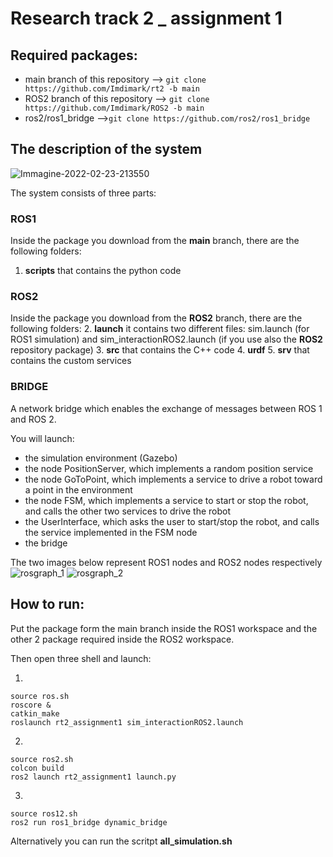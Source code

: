 # Research track 2 _ assignment 1


## Required packages:
* main branch of this repository --> ``` git clone https://github.com/Imdimark/rt2 -b main ```
* ROS2 branch of this repository --> ``` git clone https://github.com/Imdimark/ROS2 -b main ```
* ros2/ros1_bridge -->``` git clone https://github.com/ros2/ros1_bridge ```

## The description of the system
![Immagine-2022-02-23-213550](https://user-images.githubusercontent.com/78663960/155404294-9bd9a28f-3349-44f3-9810-2b8b5b29fa8d.jpg)


The system consists of three parts:
### ROS1
Inside the package you download from the **main** branch, there are the following folders:
1. **scripts** that contains the python code

### ROS2
Inside the package you download from the **ROS2** branch, there are the following folders:
2. **launch** it contains two different files: sim.launch (for ROS1 simulation) and sim_interactionROS2.launch (if you use also the **ROS2** repository package)
3. **src** that contains the C++ code
4. **urdf** 
5. **srv** that contains the custom services
### BRIDGE
A network bridge which enables the exchange of messages between ROS 1 and ROS 2.

You will launch:
* the simulation environment (Gazebo)
* the node PositionServer, which implements a random position service
* the node GoToPoint, which implements a service to drive a robot toward a point in the environment
* the node FSM, which implements a service to start or stop the robot, and calls the other two services to drive the robot
* the UserInterface, which asks the user to start/stop the robot, and calls the service implemented in the FSM node
* the bridge

The two images below represent ROS1 nodes and ROS2 nodes respectively
![rosgraph_1](https://user-images.githubusercontent.com/78663960/155629183-772cb67b-4e40-4a29-ad06-a05673b67f34.png)
![rosgraph_2](https://user-images.githubusercontent.com/78663960/155629200-596f122c-f054-4b10-b459-383392496b89.png)



## How to run:
Put the package form the main branch inside the ROS1 workspace and the other 2 package required inside the ROS2 workspace.


Then open three shell and launch:

1) 
``` 
source ros.sh
roscore &
catkin_make
roslaunch rt2_assignment1 sim_interactionROS2.launch
```

2) 
``` 
source ros2.sh
colcon build 
ros2 launch rt2_assignment1 launch.py
```

3) 
``` 
source ros12.sh
ros2 run ros1_bridge dynamic_bridge
```
Alternatively you can run the scritpt **all_simulation.sh**
